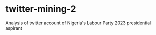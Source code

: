 # twitter-mining-2
Analysis of twitter account of Nigeria's Labour Party 2023 presidential aspirant
